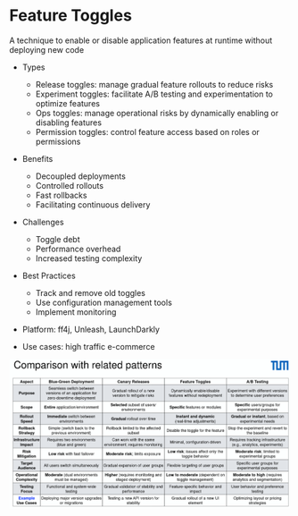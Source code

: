 # Feature Toggles

A technique to enable or disable application features at runtime without
deploying new code

- Types

  - Release toggles: manage gradual feature rollouts to reduce risks
  - Experiment toggles: facilitate A/B testing and experimentation to optimize features
  - Ops toggles: manage operational risks by dynamically enabling or disabling features
  - Permission toggles: control feature access based on roles or permissions

- Benefits

  - Decoupled deployments
  - Controlled rollouts
  - Fast rollbacks
  - Facilitating continuous delivery

- Challenges

  - Toggle debt
  - Performance overhead
  - Increased testing complexity

- Best Practices

  - Track and remove old toggles
  - Use configuration management tools
  - Implement monitoring

- Platform: ff4j, Unleash, LaunchDarkly
- Use cases: high traffic e-commerce

![deployment](assets/deployment-summary.png)
